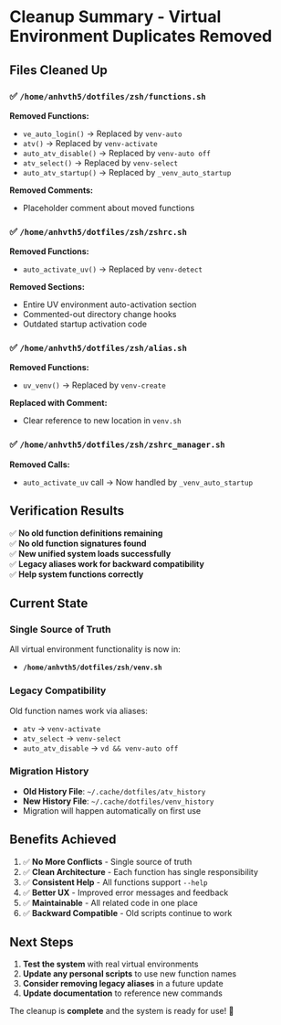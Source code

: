 # Cleanup Summary - Virtual Environment Duplicates Removed

## Files Cleaned Up

### ✅ `/home/anhvth5/dotfiles/zsh/functions.sh`
**Removed Functions:**
- `ve_auto_login()` → Replaced by `venv-auto`
- `atv()` → Replaced by `venv-activate` 
- `auto_atv_disable()` → Replaced by `venv-auto off`
- `atv_select()` → Replaced by `venv-select`
- `auto_atv_startup()` → Replaced by `_venv_auto_startup`

**Removed Comments:**
- Placeholder comment about moved functions

### ✅ `/home/anhvth5/dotfiles/zsh/zshrc.sh` 
**Removed Functions:**
- `auto_activate_uv()` → Replaced by `venv-detect`

**Removed Sections:**
- Entire UV environment auto-activation section
- Commented-out directory change hooks
- Outdated startup activation code

### ✅ `/home/anhvth5/dotfiles/zsh/alias.sh`
**Removed Functions:**
- `uv_venv()` → Replaced by `venv-create`

**Replaced with Comment:**
- Clear reference to new location in `venv.sh`

### ✅ `/home/anhvth5/dotfiles/zsh/zshrc_manager.sh`
**Removed Calls:**
- `auto_activate_uv` call → Now handled by `_venv_auto_startup`

## Verification Results

✅ **No old function definitions remaining**  
✅ **No old function signatures found**  
✅ **New unified system loads successfully**  
✅ **Legacy aliases work for backward compatibility**  
✅ **Help system functions correctly**  

## Current State

### Single Source of Truth
All virtual environment functionality is now in:
- **`/home/anhvth5/dotfiles/zsh/venv.sh`**

### Legacy Compatibility
Old function names work via aliases:
- `atv` → `venv-activate`
- `atv_select` → `venv-select`
- `auto_atv_disable` → `vd && venv-auto off`

### Migration History
- **Old History File**: `~/.cache/dotfiles/atv_history`
- **New History File**: `~/.cache/dotfiles/venv_history`
- Migration will happen automatically on first use

## Benefits Achieved

1. ✅ **No More Conflicts** - Single source of truth
2. ✅ **Clean Architecture** - Each function has single responsibility  
3. ✅ **Consistent Help** - All functions support `--help`
4. ✅ **Better UX** - Improved error messages and feedback
5. ✅ **Maintainable** - All related code in one place
6. ✅ **Backward Compatible** - Old scripts continue to work

## Next Steps

1. **Test the system** with real virtual environments
2. **Update any personal scripts** to use new function names
3. **Consider removing legacy aliases** in a future update
4. **Update documentation** to reference new commands

The cleanup is **complete** and the system is ready for use! 🎉